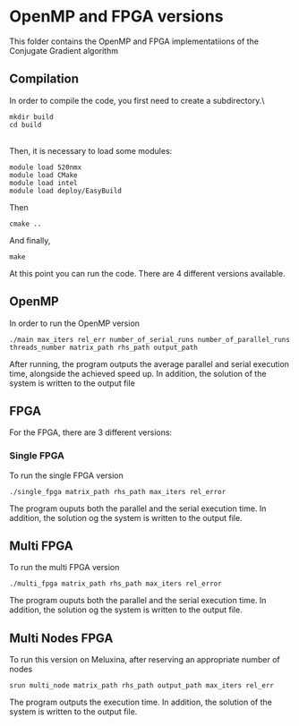 # OpenMP and FPGA versions

This folder contains the OpenMP and FPGA implementatiions of the Conjugate Gradient algorithm

## Compilation
In order to compile the code, you first need to create a subdirectory.\
```
mkdir build
cd build
```
\
Then, it is necessary to load some modules:
```module load ifpgasdk
module load 520nmx
module load CMake
module load intel
module load deploy/EasyBuild
```
Then
```
cmake ..
```
And finally,
```
make
```
At this point you can run the code.
There are 4 different versions available.
## OpenMP
In order to run the OpenMP version
```
./main max_iters rel_err number_of_serial_runs number_of_parallel_runs threads_number matrix_path rhs_path output_path
```
After running, the program outputs the average parallel and serial execution time, alongside the achieved speed up.
In addition, the solution of the system is written to the output file
## FPGA
For the FPGA, there are 3 different versions:
### Single FPGA
To run the single FPGA version
```
./single_fpga matrix_path rhs_path max_iters rel_error
```
The program ouputs both the parallel and the serial execution time.
In addition, the solution og the system is written to the output file.
## Multi FPGA
To run the multi FPGA version
```
./multi_fpga matrix_path rhs_path max_iters rel_error
```
The program ouputs both the parallel and the serial execution time.
In addition, the solution og the system is written to the output file.

## Multi Nodes FPGA
To run this version on Meluxina, after reserving an appropriate number of nodes
```
srun multi_node matrix_path rhs_path output_path max_iters rel_err
```
The program outputs the execution time.
In addition, the solution of the system is written to the output file.